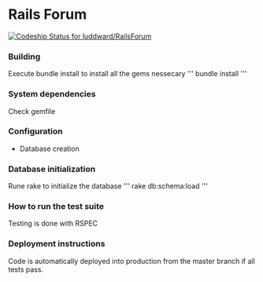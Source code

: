 #  Rails Forum

[ ![Codeship Status for luddward/RailsForum](https://codeship.com/projects/70fc5840-d52f-0133-9592-62b26f0411ab/status?branch=master)](https://codeship.com/projects/142572)

### Building
Execute bundle install to install all the gems nessecary
''' bundle install '''

### System dependencies
Check gemfile

### Configuration

* Database creation

### Database initialization
Rune rake to initialize the database
''' rake db:schema:load '''

### How to run the test suite
Testing is done with RSPEC

### Deployment instructions
Code is automatically deployed into production from the master branch if all tests pass.